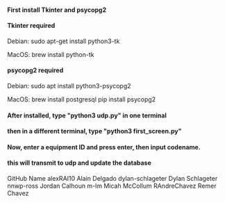 #### First install Tkinter and psycopg2

#### Tkinter required

Debian:
sudo apt-get install python3-tk

MacOS:
brew install python-tk

#### psycopg2 required

Debian:
sudo apt install python3-psycopg2

MacOS:
brew install postgresql
pip install psycopg2

#### After installed, type "python3 udp.py" in one terminal
#### then in a different terminal, type "python3 first_screen.py"
#### Now, enter a equipment ID and press enter, then input codename.
#### this will transmit to udp and update the database


GitHub	            Name
alexRAI10	        Alain Delgado
dylan-schlageter	Dylan Schlageter
nnwp-ross	        Jordan Calhoun
m-lm	            Micah McCollum
RAndreChavez	    Remer Chavez
